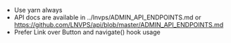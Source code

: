 - Use yarn always
- API docs are available in ../lnvps/ADMIN_API_ENDPOINTS.md or https://github.com/LNVPS/api/blob/master/ADMIN_API_ENDPOINTS.md
- Prefer Link over Button and navigate() hook usage
